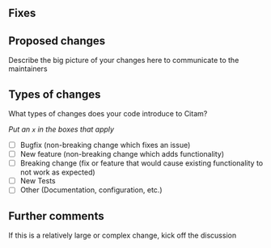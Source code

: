 ## Fixes 

## Proposed changes
Describe the big picture of your changes here to communicate to the maintainers

## Types of changes
What types of changes does your code introduce to Citam?

_Put an `x` in the boxes that apply_
- [ ] Bugfix (non-breaking change which fixes an issue)
- [ ] New feature (non-breaking change which adds functionality)
- [ ] Breaking change (fix or feature that would cause existing functionality to not work as expected)
- [ ] New Tests
- [ ] Other (Documentation, configuration, etc.)

## Further comments
If this is a relatively large or complex change, kick off the discussion
